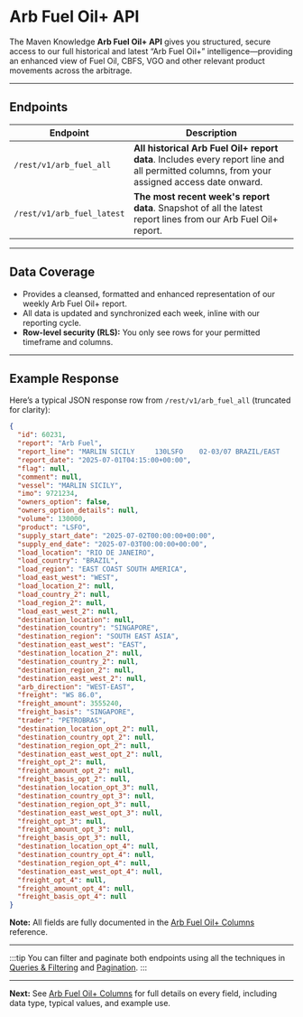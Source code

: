 # Arb Fuel Oil+ API

The Maven Knowledge **Arb Fuel Oil+ API** gives you structured, secure access to our full historical and latest “Arb Fuel Oil+” intelligence—providing an enhanced view of Fuel Oil, CBFS, VGO and other relevant product movements across the arbitrage.

---

## Endpoints

| Endpoint                  | Description                                                                                   |
|---------------------------|----------------------------------------------------------------------------------------------|
| `/rest/v1/arb_fuel_all`   | **All historical Arb Fuel Oil+ report data**. Includes every report line and all permitted columns, from your assigned access date onward. |
| `/rest/v1/arb_fuel_latest`| **The most recent week's report data**. Snapshot of all the latest report lines from our Arb Fuel Oil+ report.

---

## Data Coverage

- Provides a cleansed, formatted and enhanced representation of our weekly Arb Fuel Oil+ report.
- All data is updated and synchronized each week, inline with our reporting cycle.
- **Row-level security (RLS):** You only see rows for your permitted timeframe and columns.

---

## Example Response

Here’s a typical JSON response row from `/rest/v1/arb_fuel_all` (truncated for clarity):

```json
{
  "id": 60231,
  "report": "Arb Fuel",
  "report_line": "MARLIN SICILY     130LSFO    02-03/07 BRAZIL/EAST         WS 86.0   PETROBRAS=USD 3,555,240 BASIS SINGAPORE",
  "report_date": "2025-07-01T04:15:00+00:00",
  "flag": null,
  "comment": null,
  "vessel": "MARLIN SICILY",
  "imo": 9721234,
  "owners_option": false,
  "owners_option_details": null,
  "volume": 130000,
  "product": "LSFO",
  "supply_start_date": "2025-07-02T00:00:00+00:00",
  "supply_end_date": "2025-07-03T00:00:00+00:00",
  "load_location": "RIO DE JANEIRO",
  "load_country": "BRAZIL",
  "load_region": "EAST COAST SOUTH AMERICA",
  "load_east_west": "WEST",
  "load_location_2": null,
  "load_country_2": null,
  "load_region_2": null,
  "load_east_west_2": null,
  "destination_location": null,
  "destination_country": "SINGAPORE",
  "destination_region": "SOUTH EAST ASIA",
  "destination_east_west": "EAST",
  "destination_location_2": null,
  "destination_country_2": null,
  "destination_region_2": null,
  "destination_east_west_2": null,
  "arb_direction": "WEST-EAST",
  "freight": "WS 86.0",
  "freight_amount": 3555240,
  "freight_basis": "SINGAPORE",
  "trader": "PETROBRAS",
  "destination_location_opt_2": null,
  "destination_country_opt_2": null,
  "destination_region_opt_2": null,
  "destination_east_west_opt_2": null,
  "freight_opt_2": null,
  "freight_amount_opt_2": null,
  "freight_basis_opt_2": null,
  "destination_location_opt_3": null,
  "destination_country_opt_3": null,
  "destination_region_opt_3": null,
  "destination_east_west_opt_3": null,
  "freight_opt_3": null,
  "freight_amount_opt_3": null,
  "freight_basis_opt_3": null,
  "destination_location_opt_4": null,
  "destination_country_opt_4": null,
  "destination_region_opt_4": null,
  "destination_east_west_opt_4": null,
  "freight_opt_4": null,
  "freight_amount_opt_4": null,
  "freight_basis_opt_4": null
}
```

**Note:** All fields are fully documented in the [Arb Fuel Oil+ Columns](arb_fuel-columns.md) reference.

---

:::tip
You can filter and paginate both endpoints using all the techniques in [Queries & Filtering](../queries.md) and [Pagination](../pagination.md).
:::

---

**Next:** See [Arb Fuel Oil+ Columns](arb_fuel-columns.md) for full details on every field, including data type, typical values, and example use.
